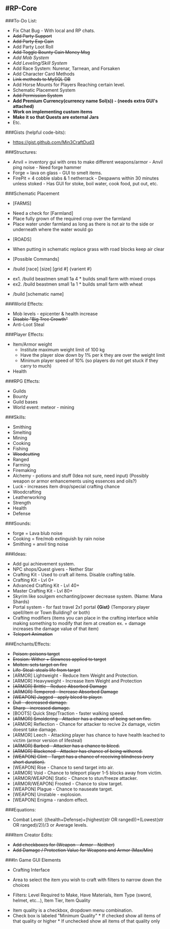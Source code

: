#RP-Core
---

###To-Do List:
* Fix Chat Bug - With local and RP chats.
* ~~Add Party Support~~ 
* ~~Add Party Exp Gain~~
* Add Party Loot Roll
* ~~Add Toggle Bounty Gain Money Msg~~
* *Add Mob System*
* *Add Leveling/Skill System*
* Add Race System: Nurenar, Tarnean, and Forsaken
* Add Character Card Methods
* ~~Link methods to MySQL DB~~
* Add Horse Mounts for Players Reaching certain level.
* Schematic Placement System
* ~~Add Permission System~~
* **Add Premium Currency(currency name Sol(s)) - (needs extra GUI's attached)**
* **Work on implementing custom items**
* **Make it so that Quests are external Jars** 
* Etc.

###Gists (helpful code-bits):
* https://gist.github.com/Min3CraftDud3

###Structures:
* Anvil = inventory gui with ores to make different weapons/armor - Anvil ping noise - Need forge hammer
* Forge = lava on glass - GUI to smelt items.
* FirePit = 4 cobble slabs & 1 netherrack - Despawns within 30 minutes unless stoked - Has GUI for stoke, boil water, cook food, put out, etc.
 
###Schematic Placement
* [FARMS]
 - Need a check for [Farmland]
 - Place fully grown of the required crop over the farmland
 - Place water under farmland as long as there is not air to the side or underneath where the water would go
* [ROADS]
 - When putting in schematic replace grass with road blocks keep air clear
* [Possible Commands]
 - /build [race] [size] [grid #] {varient #}
  * ex1. /build beastmen small 1a 4 * builds small farm with mixed crops
  * ex2. /build beastmen small 1a 1 * builds small farm with wheat
 - /build [schematic name]

###World Effects:
* Mob levels - epicenter & health increase
* ~~Disable "Big Tree Growth"~~
* Anti-Loot Steal

###Player Effects:
* Item/Armor weight
  - Institute maximum weight limit of 100 kg
  - Have the player slow down by 1% per k they are over the weight limit
  - Minimum player speed of 10% (so players do not get stuck if they carry to much)
* Health

###RPG Effects:
* Guilds
* Bounty
* Guild bases
* World event: meteor - mining 

###Skills:
* Smithing
* Smelting
* Mining
* Cooking
* Fishing
* ~~Woodcutting~~
* Ranged
* Farming
* Firemaking
* Alchemy - potions and stuff (Idea not sure, need input) (Possibly weapon or armor enhancements using essences and oils?)
* Luck - increases item drop/special crafting chance
* Woodcrafting
* Leatherworking
* Strength
* Health
* Defense

###Sounds:
* forge = Lava blub noise
* Cooking = fire/mob extinguish by rain noise
* Smithing =  anvil ting noise

###Ideas:
* Add gui achievement system.
* NPC shops/Quest givers - Nether Star
* Crafting Kit - Used to craft all items. Disable crafting table.
* Crafting Kit - Lvl 0+
* Advanced Crafting Kit - Lvl 40+
* Master Crafting Kit - Lvl 80+
* Skyrim like soulgem enchanting/power decrease system. (Name: Mana Shards)
* Portal system - for fast travel 2x1 portal **{Gist}** (Temporary player spell/item or Town Building? or both)
* Crafting modifiers (items you can place in the crafting interface while making something to modify that item at creation ex. + damage increases the damage value of that item)
* ~~Teleport Animation~~

###Enchants/Effects:
* ~~Poison: poisons target~~
* ~~Erosion: Wither + Slowness applied to target~~
* ~~Molten: sets target on fire~~
* ~~Life-Steal: steals life from target~~
* [ARMOR] Lightweight - Reduce Item Weight and Protection.
* [ARMOR] Heavyweight - Increase Item Weight and Protection
* ~~[ARMOR] Brittle - Reduce Absorbed Damage~~
* ~~[ARMOR] Tempered - Increase Absorbed Damage~~
* ~~[WEAPON] Jagged - apply bleed to player.~~
* ~~Dull - decreased damage.~~
* ~~Sharp - increased damage.~~
* [BOOTS] Quick Step/Traction - faster walking speed.
* ~~[ARMOR] Smoldering - Attacker has a chance of being set on fire.~~
* [ARMOR] Reflection - Chance for attacker to recive 2x damage, victim doesnt take damage.
* [ARMOR] Leech - Attacking player has chance to have health leached to victim (armor version of lifesteal)
* ~~[ARMOR] Barbed - Attacker has a chance to bleed.~~
* ~~[ARMOR] Blackened - Attacker has chance of being withered.~~
* ~~[WEAPON] Glint - Target has a chance of receiving blindness (very short duration).~~
* [WEAPON] Rise - Chance to send target into air.
* [ARMOR] Void - Chance to teleport player 1-5 blocks away from victim.
* [ARMOR/WEAPON] Static - Chance to stun/freeze attacker.
* [ARMOR/WEAPON] Frosted - Chance to slow target.
* [WEAPON] Plague - Chance to nauseate target.
* [WEAPON] Unstable - explosion. 
* [WEAPON] Enigma - random effect.


###Equations:
* Combat Level: ((health+Defense)+(highest(str OR ranged))+(Lowest(str OR ranged)/2))/3 or Average levels.


###Item Creator Edits:
* ~~Add checkboxes for (Weapon - Armor - Neither)~~
* ~~Add Damage / Protection Value for Weapons and Armor (Max/Min)~~

###In Game GUI Elements
* Crafting Interface
 - Area to select the item you wish to craft with filters to narrow down the choices
  * Filters: Level Required to Make, Have Materials, Item Type (sword, helmet, etc...), Item Tier, Item Quality
   - Item quality is a checkbox, dropdown menu combination.
   - Check box is labeled "Minimum Quality"
    * If checked show all items of that quality or higher
    * If unchecked show all items of that quality only
